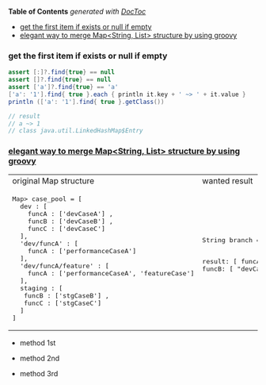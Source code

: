 <!-- START doctoc generated TOC please keep comment here to allow auto update -->
<!-- DON'T EDIT THIS SECTION, INSTEAD RE-RUN doctoc TO UPDATE -->
**Table of Contents**  *generated with [DocToc](https://github.com/thlorenz/doctoc)*

- [get the first item if exists or null if empty](#get-the-first-item-if-exists-or-null-if-empty)
- [elegant way to merge Map<String, List<String>> structure by using groovy](#elegant-way-to-merge-mapstring-liststring-structure-by-using-groovy)

<!-- END doctoc generated TOC please keep comment here to allow auto update -->


### get the first item if exists or null if empty
```groovy
assert [:]?.find{true} == null
assert []?.find{true} == null
assert ['a']?.find{true} == 'a'
['a': '1'].find{ true }.each { println it.key + ' ~> ' + it.value }
println (['a': '1'].find{ true }.getClass())

// result
// a ~> 1
// class java.util.LinkedHashMap$Entry
```


### [elegant way to merge Map<String, List<String>> structure by using groovy](https://stackoverflow.com/q/62466451/2940319)

<table>
<tr> <td> original Map structure </td> <td> wanted result</td> </tr>
<tr> <td>
<pre lang="groovy">
Map<String, List<String>> case_pool = [
  dev : [
    funcA : ['devCaseA'] ,
    funcB : ['devCaseB'] ,
    funcC : ['devCaseC']
  ],
  'dev/funcA' : [
    funcA : ['performanceCaseA']
  ],
  'dev/funcA/feature' : [
    funcA : ['performanceCaseA', 'featureCase']
  ],
  staging : [
   funcB : ['stgCaseB'] ,
   funcC : ['stgCaseC']
  ]
]
</pre>
</td> <td>
<pre lang="groovy">
String branch = 'dev/funcA/feature-1.0'

result:
[
  funcA: [ "devCaseA", "performanceCaseA", "featureCase" ],
  funcB: [ "devCaseB" ],
  funcC: [ "devCaseC" ]
]
</pre>
</td>
</tr>
</table>

- method 1st

- method 2nd
- method 3rd

